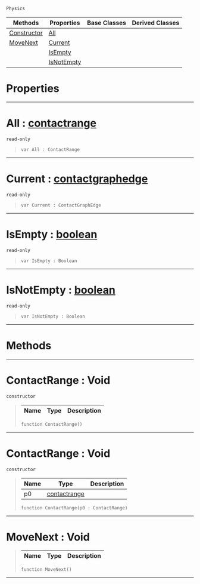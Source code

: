  `Physics`

|Methods|Properties|Base Classes|Derived Classes|
|---|---|---|---|
|[ Constructor](https://plasmaengine.github.io/PlasmaDocs/Plasma1/C++/code_reference/class_reference/contactrange.markdown#contactrange-void)|[ All](https://plasmaengine.github.io/PlasmaDocs/Plasma1/C++/code_reference/class_reference/contactrange.markdown#all-plasma-engine-document)| | |
|[ MoveNext](https://plasmaengine.github.io/PlasmaDocs/Plasma1/C++/code_reference/class_reference/contactrange.markdown#movenext-void)|[ Current](https://plasmaengine.github.io/PlasmaDocs/Plasma1/C++/code_reference/class_reference/contactrange.markdown#current-plasma-engine-docu)| | |
| |[ IsEmpty](https://plasmaengine.github.io/PlasmaDocs/Plasma1/C++/code_reference/class_reference/contactrange.markdown#isempty-plasma-engine-docu)| | |
| |[ IsNotEmpty](https://plasmaengine.github.io/PlasmaDocs/Plasma1/C++/code_reference/class_reference/contactrange.markdown#isnotempty-plasma-engine-d)| | |


 #  Properties


---  
 #  All : [contactrange](https://plasmaengine.github.io/PlasmaDocs/Plasma1/C++/code_reference/class_reference/contactrange.markdown)

 `read-only`

> 
> ``` lang=cpp, name=Lightning
> var All : ContactRange


---  
 #  Current : [contactgraphedge](https://plasmaengine.github.io/PlasmaDocs/Plasma1/C++/code_reference/class_reference/contactgraphedge.markdown)

 `read-only`

> 
> ``` lang=cpp, name=Lightning
> var Current : ContactGraphEdge


---  
 #  IsEmpty : [boolean](https://plasmaengine.github.io/PlasmaDocs/Plasma1/C++/code_reference/lightning_base_types/boolean.markdown)

 `read-only`

> 
> ``` lang=cpp, name=Lightning
> var IsEmpty : Boolean


---  
 #  IsNotEmpty : [boolean](https://plasmaengine.github.io/PlasmaDocs/Plasma1/C++/code_reference/lightning_base_types/boolean.markdown)

 `read-only`

> 
> ``` lang=cpp, name=Lightning
> var IsNotEmpty : Boolean


---  
 #  Methods


---  
 #  ContactRange : Void

 `constructor`

> 
> |Name|Type|Description|
> |---|---|---|
> ``` lang=cpp, name=Lightning
> function ContactRange()
> ``` 


---  
 #  ContactRange : Void

 `constructor`

> 
> |Name|Type|Description|
> |---|---|---|
> |p0|[contactrange](https://plasmaengine.github.io/PlasmaDocs/Plasma1/C++/code_reference/class_reference/contactrange.markdown)| |
> ``` lang=cpp, name=Lightning
> function ContactRange(p0 : ContactRange)
> ``` 


---  
 #  MoveNext : Void

> 
> |Name|Type|Description|
> |---|---|---|
> ``` lang=cpp, name=Lightning
> function MoveNext()
> ``` 


---  
 

 